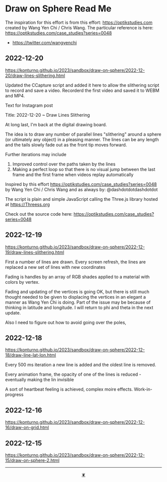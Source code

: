 # Draw on Sphere Read Me

The inspiration for this effort is from this effort: https://optikstudies.com created by Wang Yen Chi / Chris Wang. The particular reference is here: https://optikstudies.com/case_studies?series=0048

* https://twitter.com/wangyenchi

## 2022-12-20

https://konturno.github.io/2023/sandbox/draw-on-sphere/2022-12-20/draw-lines-slithering.html

Updated the CCapture script and added it here to allow the slithering script to record and save a video. Recorderd the first video and saved it to WEBM and MP4.

Text for Instagram post

Title: 2022-12-20 ~ Draw Lines Slithering

At long last, I'm back at the digital drawing board.

The idea is to draw any number of parallel lines "slithering" around a sphere (or ultimately any object) in a pleasing manner. The lines can be any length and the tails slowly fade out as the front tip moves forward.

Further iterations may include

1. Improved control over the paths taken by the lines
2. Making a perfect loop so that there is no visual jump between the last frame and the first frame when videos replay automatically

Inspired by this effort https://optikstudies.com/case_studies?series=0048 by Wang Yen Chi / Chris Wang and as always by: @dashdotdotdashdotdot

The script is plain and simple JavaScript calling the Three.js library hosted at https://Threess.org

Check out the source code here: https://optikstudies.com/case_studies?series=0048

## 2022-12-19

https://konturno.github.io/2023/sandbox/draw-on-sphere/2022-12-19/draw-lines-slithering.html

First a number of lines are drawn. Every screen refresh, the lines are replaced a new set of lines with new coordinates

Fading is handles by an array of RGB shades applied to a material with colors by vertex.

Fading and updating of the vertices is going OK, but there is still much thought needed to be given to displacing the vertices in an elegant a manner as Wang Yen Chi is doing. Part of the issue may be because of thinking in latitude and longitude. I will return to phi and theta in the next update.

Also I need to figure out how to avoid going over the poles,


## 2022-12-18

https://konturno.github.io/2023/sandbox/draw-on-sphere/2022-12-18/draw-line-lat-lon.html

Every 500 ms iteration a new line is added and the oldest line is removed.

Every animation frame, the opacity of one of the lines is reduced - eventually making the lin invisible

A sort of heartbeat feeling is achieved, complex moire effects. Work-in-progress


## 2022-12-16

https://konturno.github.io/2023/sandbox/draw-on-sphere/2022-12-16/draw-on-grid.html


## 2022-12-15

https://konturno.github.io/2023/sandbox/draw-on-sphere/2022-12-15/draw-on-sphere-2.html


***

<center title="Hello! Click me to go up to the top" ><a class=aDingbat href=javascript:window.scrollTo(0,0);> ❦ </a></center>
